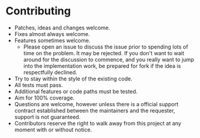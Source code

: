 # Contributing

- Patches, ideas and changes welcome.
- Fixes almost always welcome.
- Features sometimes welcome.
  - Please open an issue to discuss the issue prior to spending lots of time on the problem.  It may be rejected.  If you don't want to wait around for the discussion to commence, and you really want to jump into the implementation work, be prepared for fork if the idea is respectfully declined.
- Try to stay within the style of the existing code.
- All tests must pass.
- Additional features or code paths must be tested.
- Aim for 100% coverage.
- Questions are welcome, however unless there is a official support contract established between the maintainers and the requester, support is not guaranteed.
- Contributors reserve the right to walk away from this project at any moment with or without notice.

